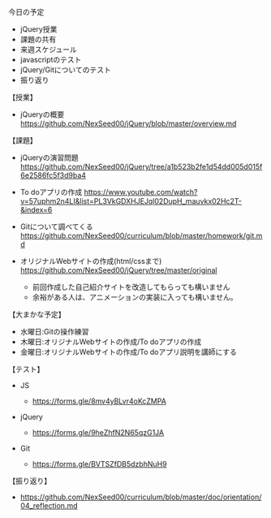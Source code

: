 今日の予定

- jQuery授業
- 課題の共有
- 来週スケジュール
- javascriptのテスト
- jQuery/Gitについてのテスト
- 振り返り


【授業】
  - jQueryの概要
    https://github.com/NexSeed00/jQuery/blob/master/overview.md

【課題】
  - jQueryの演習問題
    https://github.com/NexSeed00/jQuery/tree/a1b523b2fe1d54dd005d015f6e2586fc5f3d9ba4

  - To doアプリの作成
    https://www.youtube.com/watch?v=57uphm2n4LI&list=PL3VkGDXHJEJql02DupH_mauvkx02Hc2T-&index=6

  - Gitについて調べてくる
    https://github.com/NexSeed00/curriculum/blob/master/homework/git.md

  - オリジナルWebサイトの作成(html/cssまで)
    https://github.com/NexSeed00/jQuery/tree/master/original
    - 前回作成した自己紹介サイトを改造してもらっても構いません
    - 余裕がある人は、アニメーションの実装に入っても構いません。

【大まかな予定】
  - 水曜日:Gitの操作練習
  - 木曜日:オリジナルWebサイトの作成/To doアプリの作成
  - 金曜日:オリジナルWebサイトの作成/To doアプリ説明を講師にする

【テスト】
  - JS
    - https://forms.gle/8mv4yBLvr4oKcZMPA

  - jQuery
    - https://forms.gle/9heZhfN2N65qzG1JA

  - Git
    - https://forms.gle/BVTSZfDB5dzbhNuH9 


【振り返り】
  - https://github.com/NexSeed00/curriculum/blob/master/doc/orientation/04_reflection.md 